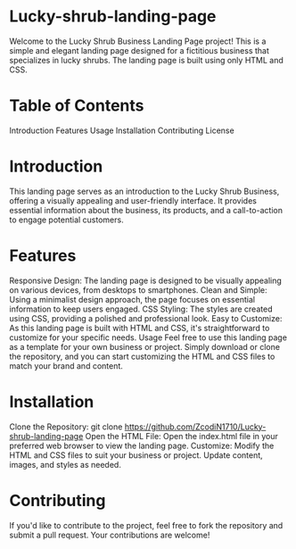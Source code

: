 # Lucky-shrub-landing-page

Welcome to the Lucky Shrub Business Landing Page project! This is a simple and elegant landing page designed for a fictitious business that specializes in lucky shrubs. The landing page is built using only HTML and CSS.

# Table of Contents
Introduction
Features
Usage
Installation
Contributing
License

# Introduction
This landing page serves as an introduction to the Lucky Shrub Business, offering a visually appealing and user-friendly interface. It provides essential information about the business, its products, and a call-to-action to engage potential customers.

# Features
Responsive Design: The landing page is designed to be visually appealing on various devices, from desktops to smartphones.
Clean and Simple: Using a minimalist design approach, the page focuses on essential information to keep users engaged.
CSS Styling: The styles are created using CSS, providing a polished and professional look.
Easy to Customize: As this landing page is built with HTML and CSS, it's straightforward to customize for your specific needs.
Usage
Feel free to use this landing page as a template for your own business or project. Simply download or clone the repository, and you can start customizing the HTML and CSS files to match your brand and content.

# Installation
Clone the Repository:
git clone https://github.com/ZcodiN1710/Lucky-shrub-landing-page
Open the HTML File:
Open the index.html file in your preferred web browser to view the landing page.
Customize:
Modify the HTML and CSS files to suit your business or project. Update content, images, and styles as needed.

# Contributing
If you'd like to contribute to the project, feel free to fork the repository and submit a pull request. Your contributions are welcome!
